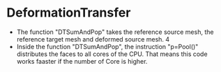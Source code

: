 # DeformationTransfer
- The function "DTSumAndPop" takes the reference source mesh, the reference target mesh and deformed source mesh.  4
- Inside the function "DTSumAndPop", the instruction "p=Pool()" distributes the faces to all cores of the CPU. That means this code works faaster if the number of Core is higher.  
